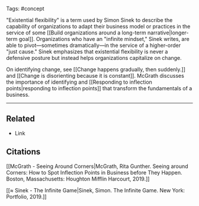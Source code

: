 Tags: #concept 

"Existential flexibility" is a term used by Simon Sinek to describe the capability of organizations to adapt their business model or practices in the service of some [[Build organizations around a long-term narrative|longer-term goal]]. Organizations who have an "infinite mindset," Sinek writes, are able to pivot—sometimes dramatically—in the service of a higher-order "just cause." Sinek emphasizes that existential flexibility is never a defensive posture but instead helps organizations capitalize on change. 

On identifying change, see [[Change happens gradually, then suddenly.]] and [[Change is disorienting because it is constant]]. McGrath discusses the importance of identifying and [[Responding to inflection points|responding to inflection points]] that transform the fundamentals of a business. 

---
## Related
- Link

## Citations
[[McGrath - Seeing Around Corners|McGrath, Rita Gunther. Seeing around Corners: How to Spot Inflection Points in Business before They Happen. Boston, Massachusetts: Houghton Mifflin Harcourt, 2019.]]

[[≈ Sinek - The Infinite Game|Sinek, Simon. The Infinite Game. New York: Portfolio, 2019.]]